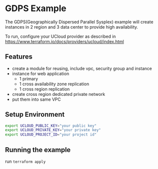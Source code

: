 # GDPS Example

The GDPS(Geographically Dispersed Parallel Sysplex) example will create instances in 2 region and 3 data center to provide high availability.

To run, configure your UCloud provider as described in https://www.terraform.io/docs/providers/ucloud/index.html

## Features

* create a module for reusing, include vpc, security group and instance
* instance for web application
    * 1 primary
    * 1 cross availability zone replication
    * 1 cross region replication
* create cross region dedicated private network
* put them into same VPC

## Setup Environment

```sh
export UCLOUD_PUBLIC_KEY="your public key"
export UCLOUD_PRIVATE_KEY="your private key"
export UCLOUD_PROJECT_ID="your project id"
```

## Running the example

run `terraform apply`
